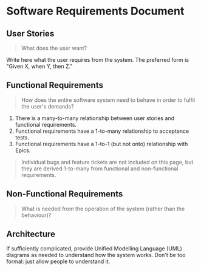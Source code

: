 # Software Requirements Document

## User Stories

> What does the user want?

Write here what the user requires from the system. The preferred form is "Given X, when Y, then Z."

## Functional Requirements

> How does the entire software system need to behave in order to fulfil the user's demands?

1. There is a many-to-many relationship between user stories and functional requirements.
2. Functional requirements have a 1-to-many relationship to acceptance tests.
3. Functional requirements have a 1-to-1 (but not onto) relationship with Epics.

> Individual bugs and feature tickets are not included on this page, but they are derived 1-to-many from functional and non-functional requirements.

## Non-Functional Requirements

> What is needed from the operation of the system (rather than the behaviour)?

## Architecture

If sufficiently complicated, provide Unified Modelling Language (UML) diagrams as needed to understand how the system works. Don't be too formal: just allow people to understand it.
